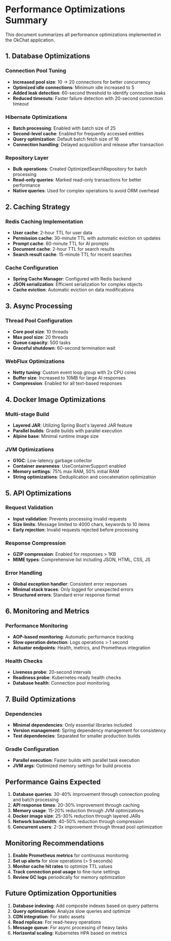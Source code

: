 # Performance Optimizations Summary

This document summarizes all performance optimizations implemented in the OkChat application.

## 1. Database Optimizations

### Connection Pool Tuning
- **Increased pool size**: 10 → 20 connections for better concurrency
- **Optimized idle connections**: Minimum idle increased to 5
- **Added leak detection**: 60-second threshold to identify connection leaks
- **Reduced timeouts**: Faster failure detection with 20-second connection timeout

### Hibernate Optimizations
- **Batch processing**: Enabled with batch size of 25
- **Second-level cache**: Enabled for frequently accessed entities
- **Query optimization**: Default batch fetch size of 16
- **Connection handling**: Delayed acquisition and release after transaction

### Repository Layer
- **Bulk operations**: Created OptimizedSearchRepository for batch processing
- **Read-only queries**: Marked read-only transactions for better performance
- **Native queries**: Used for complex operations to avoid ORM overhead

## 2. Caching Strategy

### Redis Caching Implementation
- **User cache**: 2-hour TTL for user data
- **Permission cache**: 30-minute TTL with automatic eviction on updates
- **Prompt cache**: 60-minute TTL for AI prompts
- **Document cache**: 2-hour TTL for search results
- **Search result cache**: 15-minute TTL for recent searches

### Cache Configuration
- **Spring Cache Manager**: Configured with Redis backend
- **JSON serialization**: Efficient serialization for complex objects
- **Cache eviction**: Automatic eviction on data modifications

## 3. Async Processing

### Thread Pool Configuration
- **Core pool size**: 10 threads
- **Max pool size**: 20 threads
- **Queue capacity**: 500 tasks
- **Graceful shutdown**: 60-second termination wait

### WebFlux Optimizations
- **Netty tuning**: Custom event loop group with 2x CPU cores
- **Buffer size**: Increased to 10MB for large AI responses
- **Compression**: Enabled for all text-based responses

## 4. Docker Image Optimizations

### Multi-stage Build
- **Layered JAR**: Utilizing Spring Boot's layered JAR feature
- **Parallel builds**: Gradle builds with parallel execution
- **Alpine base**: Minimal runtime image size

### JVM Optimizations
- **G1GC**: Low-latency garbage collector
- **Container awareness**: UseContainerSupport enabled
- **Memory settings**: 75% max RAM, 50% initial RAM
- **String optimizations**: Deduplication and concatenation optimization

## 5. API Optimizations

### Request Validation
- **Input validation**: Prevents processing invalid requests
- **Size limits**: Message limited to 4000 chars, keywords to 10 items
- **Early rejection**: Invalid requests rejected before processing

### Response Compression
- **GZIP compression**: Enabled for responses > 1KB
- **MIME types**: Comprehensive list including JSON, HTML, CSS, JS

### Error Handling
- **Global exception handler**: Consistent error responses
- **Minimal stack traces**: Only logged for unexpected errors
- **Structured errors**: Standard error response format

## 6. Monitoring and Metrics

### Performance Monitoring
- **AOP-based monitoring**: Automatic performance tracking
- **Slow operation detection**: Logs operations > 1 second
- **Actuator endpoints**: Health, metrics, and Prometheus integration

### Health Checks
- **Liveness probe**: 20-second intervals
- **Readiness probe**: Kubernetes-ready health checks
- **Database health**: Connection pool monitoring

## 7. Build Optimizations

### Dependencies
- **Minimal dependencies**: Only essential libraries included
- **Version management**: Spring dependency management for consistency
- **Test dependencies**: Separated for smaller production builds

### Gradle Configuration
- **Parallel execution**: Faster builds with parallel task execution
- **JVM args**: Optimized memory settings for build process

## Performance Gains Expected

1. **Database queries**: 30-40% improvement through connection pooling and batch processing
2. **API response times**: 20-30% improvement through caching
3. **Memory usage**: 15-20% reduction through JVM optimizations
4. **Docker image size**: 25-30% reduction through layered JARs
5. **Network bandwidth**: 40-50% reduction through compression
6. **Concurrent users**: 2-3x improvement through thread pool optimization

## Monitoring Recommendations

1. **Enable Prometheus metrics** for continuous monitoring
2. **Set up alerts** for slow operations (> 5 seconds)
3. **Monitor cache hit rates** to optimize TTL values
4. **Track connection pool usage** to fine-tune settings
5. **Review GC logs** periodically for memory optimization

## Future Optimization Opportunities

1. **Database indexing**: Add composite indexes based on query patterns
2. **Query optimization**: Analyze slow queries and optimize
3. **CDN integration**: For static assets
4. **Read replicas**: For read-heavy operations
5. **Message queue**: For async processing of heavy tasks
6. **Horizontal scaling**: Kubernetes HPA based on metrics